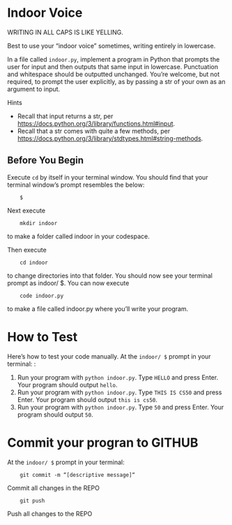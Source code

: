 # Indoor Voice

WRITING IN ALL CAPS IS LIKE YELLING.

Best to use your “indoor voice” sometimes, writing entirely in lowercase.

In a file called `indoor.py`, implement a program in Python that prompts the user for input and then outputs that same input in lowercase. Punctuation and whitespace should be outputted unchanged. You’re welcome, but not required, to prompt the user explicitly, as by passing a str of your own as an argument to input.

Hints
- Recall that input returns a str, per <https://docs.python.org/3/library/functions.html#input>.
- Recall that a str comes with quite a few methods, per <https://docs.python.org/3/library/stdtypes.html#string-methods>.

## Before You Begin
Execute `cd` by itself in your terminal window. You should find that your terminal window’s prompt resembles the below:

		$
Next execute

		mkdir indoor
to make a folder called indoor in your codespace.

Then execute

		cd indoor
to change directories into that folder. You should now see your terminal prompt as indoor/ $. You can now execute

		code indoor.py
to make a file called indoor.py where you’ll write your program.

# How to Test
Here’s how to test your code manually. At the `indoor/ $` prompt in your terminal: :

1. Run your program with `python indoor.py`. Type `HELLO` and press Enter. Your program should output `hello`.
2. Run your program with `python indoor.py`. Type `THIS IS CS50` and press Enter. Your program should output `this is cs50`.
3. Run your program with `python indoor.py`. Type `50` and press Enter. Your program should output `50`.

# Commit your progran to GITHUB
At the `indoor/ $` prompt in your terminal:

		git commit -m “[descriptive message]“
Commit all changes in the REPO

		git push 
Push all changes to the REPO
